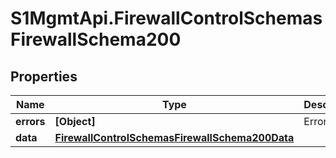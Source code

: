 # S1MgmtApi.FirewallControlSchemasFirewallSchema200

## Properties
Name | Type | Description | Notes
------------ | ------------- | ------------- | -------------
**errors** | **[Object]** | Errors | [optional] 
**data** | [**FirewallControlSchemasFirewallSchema200Data**](FirewallControlSchemasFirewallSchema200Data.md) |  | [optional] 


